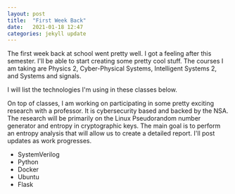 ```yaml
---
layout: post
title:  "First Week Back"
date:   2021-01-18 12:47
categories: jekyll update
---
```


The first week back at school went pretty well. I got a feeling after this semester. I'll be able to start creating some pretty cool stuff. The courses I am taking are Physics 2, Cyber-Physical Systems, Intelligent Systems 2, and Systems and signals.

I will list the technologies I'm using in these classes below.

On top of classes, I am working on participating in some pretty exciting research with a professor. It is cybersecurity based and backed by the NSA. The research will be primarily on the Linux Pseudorandom number generator and entropy in cryptographic keys. The main goal is to perform an entropy analysis that will allow us to create a detailed report. I'll post updates as work progresses.
* SystemVerilog
* Python
* Docker
* Ubuntu
* Flask
